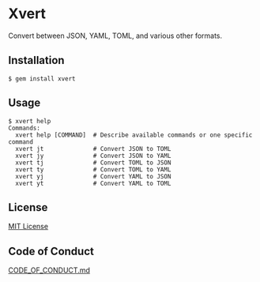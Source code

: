 # Xvert

Convert between JSON, YAML, TOML, and various other formats.

## Installation

```console
$ gem install xvert
```

## Usage

```
$ xvert help
Commands:
  xvert help [COMMAND]  # Describe available commands or one specific command
  xvert jt              # Convert JSON to TOML
  xvert jy              # Convert JSON to YAML
  xvert tj              # Convert TOML to JSON
  xvert ty              # Convert TOML to YAML
  xvert yj              # Convert YAML to JSON
  xvert yt              # Convert YAML to TOML
```

## License

[MIT License](https://opensource.org/licenses/MIT)

## Code of Conduct

[CODE_OF_CONDUCT.md](./CODE_OF_CONDUCT.md)
